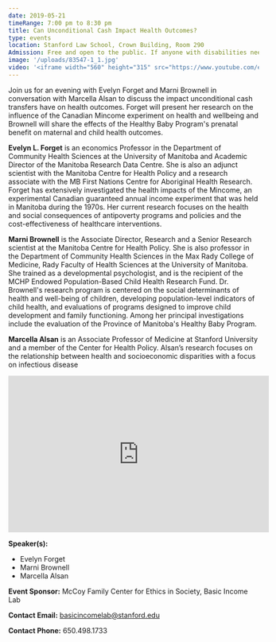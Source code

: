 ```yaml
---
date: 2019-05-21
timeRange: 7:00 pm to 8:30 pm
title: Can Unconditional Cash Impact Health Outcomes?
type: events
location: Stanford Law School, Crown Building, Room 290
Admission: Free and open to the public. If anyone with disabilities needs accommodations, feel free to contact us at the email below.
image: '/uploads/83547-1_1.jpg'
video: '<iframe width="560" height="315" src="https://www.youtube.com/embed/In57ykmasDA" frameborder="0" allow="accelerometer; autoplay; encrypted-media; gyroscope; picture-in-picture" allowfullscreen></iframe>'
---
```


Join us for an evening with Evelyn Forget and Marni Brownell in conversation with Marcella Alsan to discuss the impact unconditional cash transfers have on health outcomes. Forget will present her research on the influence of the Canadian Mincome experiment on health and wellbeing and Brownell will share the effects of the Healthy Baby Program's prenatal benefit on maternal and child health outcomes.

**Evelyn L. Forget** is an economics Professor in the Department of Community Health Sciences at the University of Manitoba and Academic Director of the Manitoba Research Data Centre. She is also an adjunct scientist with the Manitoba Centre for Health Policy and a research associate with the MB First Nations Centre for Aboriginal Health Research. Forget has extensively investigated the health impacts of the Mincome, an experimental Canadian guaranteed annual income experiment that was held in Manitoba during the 1970s. Her current research focuses on the health and social consequences of antipoverty programs and policies and the cost-effectiveness of healthcare interventions.

**Marni Brownell** is the Associate Director, Research and a Senior Research scientist at the Manitoba Centre for Health Policy. She is also professor in the Department of Community Health Sciences in the Max Rady College of Medicine, Rady Faculty of Health Sciences at the University of Manitoba. She trained as a developmental psychologist, and is the recipient of the MCHP Endowed Population-Based Child Health Research Fund. Dr. Brownell's research program is centered on the social determinants of health and well-being of children, developing population-level indicators of child health, and evaluations of programs designed to improve child development and family functioning. Among her principal investigations include the evaluation of the Province of Manitoba's Healthy Baby Program.

**Marcella Alsan** is an Associate Professor of Medicine at Stanford University and a member of the Center for Health Policy. Alsan’s research focuses on the relationship between health and socioeconomic disparities with a focus on infectious disease

<iframe width="524" height="315" src="https://www.youtube.com/embed/In57ykmasDA" frameborder="0" allow="accelerometer; autoplay; encrypted-media; gyroscope; picture-in-picture" allowfullscreen></iframe>


**Speaker(s):** 
- Evelyn Forget
- Marni Brownell
- Marcella Alsan

**Event Sponsor:** McCoy Family Center for Ethics in Society, Basic Income Lab

**Contact Email:** basicincomelab@stanford.edu

**Contact Phone:** 650.498.1733